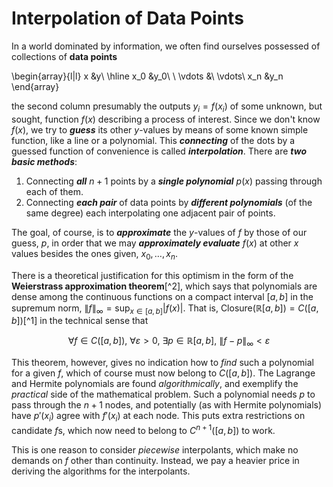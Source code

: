 # Interpolation of Data Points

In a world dominated by information, we often find ourselves possessed of collections of **data points**

\begin{array}{l|l}
x           &y\\
\hline
x_0        &y_0\\
\ \vdots   &\ \vdots\\
x_n        &y_n
\end{array}

the second column presumably the outputs $y_i=f(x_i)$ of some unknown, but sought, function $f(x)$ describing a process of interest.  Since we don't know $f(x)$, we try to ***guess*** its other $y$-values by means of some known simple function, like a line or a polynomial.  This ***connecting*** of the dots by a guessed function of convenience is called ***interpolation***.  There are ***two basic methods***:

1. Connecting ***all*** $n+1$ points by a ***single polynomial*** $p(x)$ passing through each of them.
2. Connecting ***each pair*** of data points by ***different polynomials*** (of the same degree) each interpolating one adjacent pair of points.  

The goal, of course, is to ***approximate*** the $y$-values of $f$ by those of our guess, $p$, in order that we may ***approximately evaluate*** $f(x)$ at other $x$ values besides the ones given, $x_0,\dots,x_n$.  

There is a theoretical justification for this optimism in the form of the **Weierstrass approximation theorem**[^2], which says that polynomials are dense among the continuous functions on a compact interval $[a,b]$ in the supremum norm, $\lVert f\rVert_\infty=\sup_{x\in [a,b]}|f(x)|$.  That is, $\text{Closure}(\mathbb{R}[a,b])=C([a,b])$[^1] in the technical sense that 

$$
\forall f\in C([a,b]),\ \forall \varepsilon>0,\ \exists p\in \mathbb{R}[a,b],\ \lVert f-p\rVert_\infty<\varepsilon
$$  

This theorem, however, gives no indication how to *find* such a polynomial for a given $f$, which of course must now belong to $C([a,b])$.  The Lagrange and Hermite polynomials are found *algorithmically*, and exemplify the *practical* side of the mathematical problem.  Such a polynomial needs $p$ to pass through the $n+1$ nodes, and potentially (as with Hermite polynomials) have $p'(x_i)$ agree with $f'(x_i)$ at each node.  This puts extra restrictions on candidate $f$s, which now need to belong to $C^{n+1}([a,b])$ to work.  

This is one reason to consider *piecewise* interpolants, which make no demands on $f$ other than continuity.  Instead, we pay a heavier price in deriving the algorithms for the interpolants.  